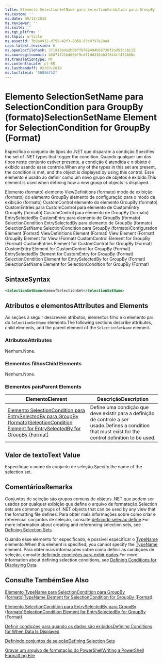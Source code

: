 ```yaml
---
title: Elemento SelectionSetName para SelectionCondition para GroupBy (formato) | Microsoft Docs
ms.custom: ''
ms.date: 09/13/2016
ms.reviewer: ''
ms.suite: ''
ms.tgt_pltfrm: ''
ms.topic: article
ms.assetid: 7b9a4912-d755-42f3-8058-53c0797e28e4
caps.latest.revision: 6
ms.openlocfilehash: 371913eda2b09ff6788494b68738f2ad53ccb115
ms.sourcegitcommit: b6871f21bd666f9cd71dd336bb3f844cf472b56c
ms.translationtype: MT
ms.contentlocale: pt-BR
ms.lasthandoff: 02/03/2019
ms.locfileid: "56856752"
---
```

# <a name="selectionsetname-element-for-selectioncondition-for-groupby-format"></a><span data-ttu-id="71c2b-102">Elemento SelectionSetName para SelectionCondition para GroupBy (formato)</span><span class="sxs-lookup"><span data-stu-id="71c2b-102">SelectionSetName Element for SelectionCondition for GroupBy (Format)</span></span>

<span data-ttu-id="71c2b-103">Especifica o conjunto de tipos do .NET que disparam a condição.</span><span class="sxs-lookup"><span data-stu-id="71c2b-103">Specifies the set of .NET types that trigger the condition.</span></span> <span data-ttu-id="71c2b-104">Quando qualquer um dos tipos neste conjunto estiver presente, a condição é atendida e o objeto é exibido usando esse controle.</span><span class="sxs-lookup"><span data-stu-id="71c2b-104">When any of the types in this set are present, the condition is met, and the object is displayed by using this control.</span></span> <span data-ttu-id="71c2b-105">Esse elemento é usado ao definir como um novo grupo de objetos é exibido.</span><span class="sxs-lookup"><span data-stu-id="71c2b-105">This element is used when defining how a new group of objects is displayed.</span></span>

<span data-ttu-id="71c2b-106">Elemento (formato) elemento ViewDefinitions (formato) modo de exibição (formato) do elemento GroupBy elemento de configuração para o modo de exibição (formato) CustomControl elemento do elemento GroupBy (formato) CustomEntries para CustomControl para elemento de CustomEntry GroupBy (formato) CustomControl para elemento de GroupBy (formato) EntrySelectedBy CustomEntry para elemento de GroupBy (formato) SelectionCondition EntrySelectedBy para elemento de GroupBy (formato) SelectionSetName SelectionCondition para GroupBy (formato)</span><span class="sxs-lookup"><span data-stu-id="71c2b-106">Configuration Element (Format) ViewDefinitions Element (Format) View Element (Format) GroupBy Element for View (Format) CustomControl Element for GroupBy (Format) CustomEntries Element for CustomControl for GroupBy (Format) CustomEntry Element for CustomControl for GroupBy (Format) EntrySelectedBy Element for CustomEntry for GroupBy (Format) SelectionCondition Element for EntrySelectedBy for GroupBy (Format) SelectionSetName Element for SelectionCondition for GroupBy (Format)</span></span>

## <a name="syntax"></a><span data-ttu-id="71c2b-107">Sintaxe</span><span class="sxs-lookup"><span data-stu-id="71c2b-107">Syntax</span></span>

```xml
<SelectionSetName>NameofSelectionSet</SelectionSetName>
```

## <a name="attributes-and-elements"></a><span data-ttu-id="71c2b-108">Atributos e elementos</span><span class="sxs-lookup"><span data-stu-id="71c2b-108">Attributes and Elements</span></span>

<span data-ttu-id="71c2b-109">As seções a seguir descrevem atributos, elementos filho e o elemento pai do `SelectionSetName` elemento.</span><span class="sxs-lookup"><span data-stu-id="71c2b-109">The following sections describe attributes, child elements, and the parent element of the `SelectionSetName` element.</span></span>

### <a name="attributes"></a><span data-ttu-id="71c2b-110">Atributos</span><span class="sxs-lookup"><span data-stu-id="71c2b-110">Attributes</span></span>

<span data-ttu-id="71c2b-111">Nenhum.</span><span class="sxs-lookup"><span data-stu-id="71c2b-111">None.</span></span>

### <a name="child-elements"></a><span data-ttu-id="71c2b-112">Elementos filhos</span><span class="sxs-lookup"><span data-stu-id="71c2b-112">Child Elements</span></span>

<span data-ttu-id="71c2b-113">Nenhum.</span><span class="sxs-lookup"><span data-stu-id="71c2b-113">None.</span></span>

### <a name="parent-elements"></a><span data-ttu-id="71c2b-114">Elementos pais</span><span class="sxs-lookup"><span data-stu-id="71c2b-114">Parent Elements</span></span>

|<span data-ttu-id="71c2b-115">Elemento</span><span class="sxs-lookup"><span data-stu-id="71c2b-115">Element</span></span>|<span data-ttu-id="71c2b-116">Descrição</span><span class="sxs-lookup"><span data-stu-id="71c2b-116">Description</span></span>|
|-------------|-----------------|
|[<span data-ttu-id="71c2b-117">Elemento SelectionCondition para EntrySelectedBy para GroupBy (formato)</span><span class="sxs-lookup"><span data-stu-id="71c2b-117">SelectionCondition Element for EntrySelectedBy for GroupBy (Format)</span></span>](./selectioncondition-element-for-entryselectedby-for-groupby-format.md)|<span data-ttu-id="71c2b-118">Define uma condição que deve existir para a definição de controle a ser usado.</span><span class="sxs-lookup"><span data-stu-id="71c2b-118">Defines a condition that must exist for the control definition to be used.</span></span>|

## <a name="text-value"></a><span data-ttu-id="71c2b-119">Valor de texto</span><span class="sxs-lookup"><span data-stu-id="71c2b-119">Text Value</span></span>

<span data-ttu-id="71c2b-120">Especifique o nome do conjunto de seleção.</span><span class="sxs-lookup"><span data-stu-id="71c2b-120">Specify the name of the selection set.</span></span>

## <a name="remarks"></a><span data-ttu-id="71c2b-121">Comentários</span><span class="sxs-lookup"><span data-stu-id="71c2b-121">Remarks</span></span>

<span data-ttu-id="71c2b-122">Conjuntos de seleção são grupos comuns de objetos .NET que podem ser usados por qualquer exibição que define o arquivo de formatação.</span><span class="sxs-lookup"><span data-stu-id="71c2b-122">Selection sets are common groups of .NET objects that can be used by any view that the formatting file defines.</span></span> <span data-ttu-id="71c2b-123">Para obter mais informações sobre como criar e referenciar conjuntos de seleção, consulte [definindo seleção define](./defining-selection-sets.md).</span><span class="sxs-lookup"><span data-stu-id="71c2b-123">For more information about creating and referencing selection sets, see [Defining Selection Sets](./defining-selection-sets.md).</span></span>

<span data-ttu-id="71c2b-124">Quando esse elemento for especificado, é possível especificar o [TypeName](./typename-element-for-selectioncondition-for-groupby-format.md) elemento.</span><span class="sxs-lookup"><span data-stu-id="71c2b-124">When this element is specified, you cannot specify the [TypeName](./typename-element-for-selectioncondition-for-groupby-format.md) element.</span></span> <span data-ttu-id="71c2b-125">Para obter mais informações sobre como definir as condições de seleção, consulte [definindo condições para exibir dados](./defining-conditions-for-displaying-data.md).</span><span class="sxs-lookup"><span data-stu-id="71c2b-125">For more information about defining selection conditions, see [Defining Conditions for Displaying Data](./defining-conditions-for-displaying-data.md).</span></span>

## <a name="see-also"></a><span data-ttu-id="71c2b-126">Consulte Também</span><span class="sxs-lookup"><span data-stu-id="71c2b-126">See Also</span></span>

[<span data-ttu-id="71c2b-127">Elemento TypeName para SelectionCondition para GroupBy (formato)</span><span class="sxs-lookup"><span data-stu-id="71c2b-127">TypeName Element for SelectionCondition for GroupBy (Format)</span></span>](./typename-element-for-selectioncondition-for-groupby-format.md)

[<span data-ttu-id="71c2b-128">Elemento SelectionCondition para EntrySelectedBy para GroupBy (formato)</span><span class="sxs-lookup"><span data-stu-id="71c2b-128">SelectionCondition Element for EntrySelectedBy for GroupBy (Format)</span></span>](./selectioncondition-element-for-entryselectedby-for-groupby-format.md)

[<span data-ttu-id="71c2b-129">Definir condições para quando os dados são exibidos</span><span class="sxs-lookup"><span data-stu-id="71c2b-129">Defining Conditions for When Data Is Displayed</span></span>](./defining-conditions-for-displaying-data.md)

[<span data-ttu-id="71c2b-130">Definindo conjuntos de seleção</span><span class="sxs-lookup"><span data-stu-id="71c2b-130">Defining Selection Sets</span></span>](./defining-selection-sets.md)

[<span data-ttu-id="71c2b-131">Gravar um arquivo de formatação do PowerShell</span><span class="sxs-lookup"><span data-stu-id="71c2b-131">Writing a PowerShell Formatting File</span></span>](./writing-a-powershell-formatting-file.md)
